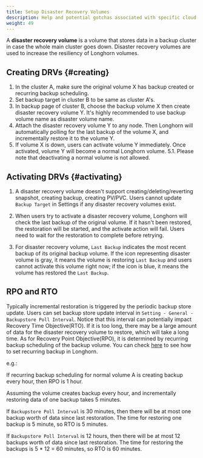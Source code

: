 ```yaml
---
title: Setup Disaster Recovery Volumes
description: Help and potential gotchas associated with specific cloud providers.
weight: 49
---
```


A **disaster recovery volume** is a volume that stores data in a backup cluster in case the whole main cluster goes down. Disaster recovery volumes are used to increase the resiliency of Longhorn volumes.

## Creating DRVs {#creating}

1. In the cluster A, make sure the original volume X has backup created or recurring backup scheduling.
2. Set backup target in cluster B to be same as cluster A's.
3. In backup page of cluster B, choose the backup volume X then create disaster recovery volume Y. It's highly recommended
to use backup volume name as disaster volume name.
4. Attach the disaster recovery volume Y to any node. Then Longhorn will automatically polling for the last backup of the
volume X, and incrementally restore it to the volume Y.
5. If volume X is down, users can activate volume Y immediately. Once activated, volume Y will become a
normal Longhorn volume.
    5.1. Please note that deactivating a normal volume is not allowed.

## Activating DRVs {#activating}

1. A disaster recovery volume doesn't support creating/deleting/reverting snapshot, creating backup, creating
PV/PVC. Users cannot update `Backup Target` in Settings if any disaster recovery volumes exist.

2. When users try to activate a disaster recovery volume, Longhorn will check the last backup of the original volume. If
it hasn't been restored, the restoration will be started, and the activate action will fail. Users need to wait for
the restoration to complete before retrying.

3. For disaster recovery volume, `Last Backup` indicates the most recent backup of its original backup volume. If the icon
representing disaster volume is gray, it means the volume is restoring `Last Backup` and users cannot activate this
volume right now; if the icon is blue, it means the volume has restored the `Last Backup`.

## RPO and RTO
Typically incremental restoration is triggered by the periodic backup store update. Users can set backup store update
interval in `Setting - General - Backupstore Poll Interval`. Notice that this interval can potentially impact
Recovery Time Objective(RTO). If it is too long, there may be a large amount of data for the disaster recovery volume to
restore, which will take a long time. As for Recovery Point Objective(RPO), it is determined by recurring backup
scheduling of the backup volume. You can check [here](../snapshots#backup) to see how to set recurring backup in Longhorn.

e.g.:

If recurring backup scheduling for normal volume A is creating backup every hour, then RPO is 1 hour.

Assuming the volume creates backup every hour, and incrementally restoring data of one backup takes 5 minutes.

If `Backupstore Poll Interval` is 30 minutes, then there will be at most one backup worth of data since last restoration.
The time for restoring one backup is 5 minute, so RTO is 5 minutes.

If `Backupstore Poll Interval` is 12 hours, then there will be at most 12 backups worth of data since last restoration.
The time for restoring the backups is 5 * 12 = 60 minutes, so RTO is 60 minutes.
